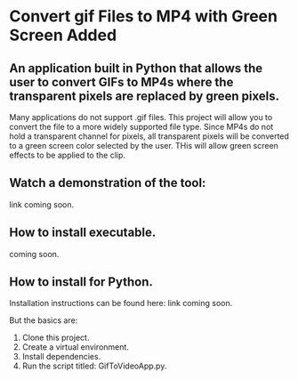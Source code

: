 # Convert gif Files to MP4 with Green Screen Added
## An application built in Python that allows the user to convert GIFs to MP4s where the transparent pixels are replaced by green pixels. 

Many applications do not support .gif files. This project will allow you to convert the file to a more widely supported file type. Since MP4s do not hold a transparent channel for pixels, all transparent pixels will be converted to a green screen color selected by the user. THis will allow green screen effects to be applied to the clip.

## Watch a demonstration of the tool:

link coming soon.

## How to install executable.

coming soon.

## How to install for Python.

Installation instructions can be found here:
link coming soon.


But the basics are:

1. Clone this project.
2. Create a virtual environment.
3. Install dependencies.
4. Run the script titled: GifToVideoApp.py.



